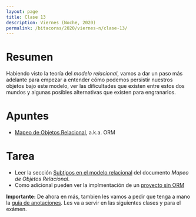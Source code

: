 ```yaml
---
layout: page
title: Clase 13
description: Viernes (Noche, 2020)
permalink: /bitacoras/2020/viernes-n/clase-13/
---
```


# Resumen
Habiendo visto la teoría del _modelo relacional_, vamos a dar un paso más adelante para empezar a entender cómo podemos persistir nuestros objetos bajo este modelo, ver las dificultades que existen entre estos dos mundos y algunas posibles alternativas que existen para engranarlos.
 
# Apuntes
- [Mapeo de Objetos Relacional](https://docs.google.com/document/d/1YLmp9vMnSzKg2emt3Bx564Tf1CLalShPc98Z8nCoi7s/edit), a.k.a. ORM

# Tarea
- Leer la sección [Subtipos en el modelo relacional](https://docs.google.com/document/d/1YLmp9vMnSzKg2emt3Bx564Tf1CLalShPc98Z8nCoi7s/edit#heading=h.s0gpttj2xc26) del documento _Mapeo de Objetos Relacional_.
- Como adicional pueden ver la implmentación de un [proyecto sin ORM](https://github.com/dds-utn/eg-equipos-futbol-jdbc-java)


**Importante:**
De ahora en más, tambien les vamos a pedir que tenga a mano la [guía de anotaciones](https://docs.google.com/document/d/1jWtehhVCFYECKvpdcCxnEgWZFCv2fR2WPyUJSoiX3II/edit#heading=h.r09lefmcufkn). Les va a servir en las siguientes clases y para el exámen.
